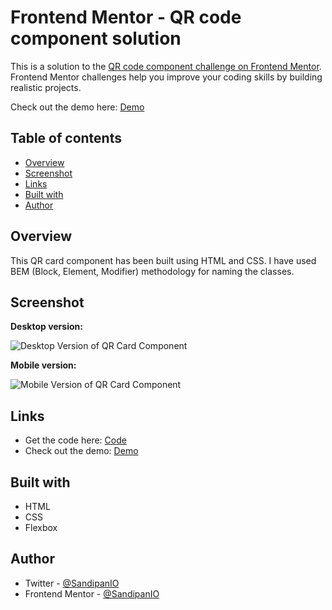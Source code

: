 # Frontend Mentor - QR code component solution

This is a solution to the [QR code component challenge on Frontend Mentor](https://www.frontendmentor.io/challenges/qr-code-component-iux_sIO_H). Frontend Mentor challenges help you improve your coding skills by building realistic projects. 

Check out the demo here: [Demo](https://sandipan-qr-code-component.netlify.app/)

## Table of contents

- [Overview](#overview)
- [Screenshot](#screenshot)
- [Links](#links)
- [Built with](#built-with)
- [Author](#author)

## Overview

This QR card component has been built using HTML and CSS. I have used BEM (Block, Element, Modifier) methodology for naming the classes.

## Screenshot

**Desktop version:**

![Desktop Version of QR Card Component]()

**Mobile version:**

![Mobile Version of QR Card Component]()

## Links

- Get the code here: [Code]()
- Check out the demo: [Demo](https://sandipan-qr-code-component.netlify.app/)


## Built with

- HTML
- CSS
- Flexbox

## Author

- Twitter - [@SandipanIO](https://www.twitter.com/SandipanIO)
- Frontend Mentor - [@SandipanIO](https://www.frontendmentor.io/profile/SandipanIO)